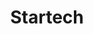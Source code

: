 ---
title: "Startech"
url: /ciudad-autonoma-de-buenos-aires/startech/
shop: reparación de automóviles
---